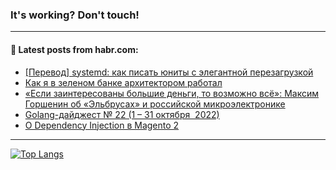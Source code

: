 ### It's working? Don't touch!

---
<!--
#### 🛠️ Technical stack:

![C++](https://img.shields.io/badge/C++-informational?logo=c%2B%2B&style=flat&logoColor=white&color=9C033A)
![Java](https://img.shields.io/badge/Java-informational?logo=java&style=flat&logoColor=white&color=007396)
![Kotlin](https://img.shields.io/badge/Kotlin-informational?logo=Kotlin&style=flat&logoColor=white&color=0095D5)
![JS](https://img.shields.io/badge/JS-informational?logo=javaScript&style=flat&logoColor=black&color=F7Df1E) <br>
![HTML5](https://img.shields.io/badge/HTML5-informational?logo=html5&style=flat&logoColor=white&color=E34F26)
![CSS3](https://img.shields.io/badge/CSS3-informational?logo=css3&style=flat&logoColor=white&color=157286)
![Sass](https://img.shields.io/badge/Saas-informational?logo=sass&style=flat&logoColor=white&color=hotpink)
![PHP](https://img.shields.io/badge/PHP-informational?logo=php&style=flat&logoColor=white&color=777BB4) <br>
![WebPAck](https://img.shields.io/badge/WebPack-informational?logo=webPack&style=flat&logoColor=white&color=FF6F00)
![Bootstrap](https://img.shields.io/badge/Bootstrap-informational?logo=Bootstrap&style=flat&logoColor=white&color=7952B3)
![MySQL](https://img.shields.io/badge/MySQL-informational?logo=MySQL&style=flat&logoColor=white&color=00f) <br>
![NodeJS](https://img.shields.io/badge/NodeJS-informational?logo=node.js&style=flat&logoColor=white&color=43853D)
![Spring](https://img.shields.io/badge/Spring-informational?logo=Spring&style=flat&logoColor=white&color=0A9EDC)
![Angular](https://img.shields.io/badge/Vue-informational?logo=vue.js&style=flat&logoColor=white&color=red)
![Git](https://img.shields.io/badge/Git-informational?logo=git&style=flat&logoColor=white&color=darkorange)

___
-->

#### 💬 Latest posts from habr.com:

<!-- BLOG-POST-LIST:START -->
- [[Перевод] systemd: как писать юниты с элегантной перезагрузкой](https://habr.com/ru/post/697152/?utm_source=habrahabr&utm_medium=rss&utm_campaign=697152)
- [Как я в зеленом банке архитектором работал](https://habr.com/ru/post/697194/?utm_source=habrahabr&utm_medium=rss&utm_campaign=697194)
- [«Если заинтересованы большие деньги, то возможно всё»: Максим Горшенин об «Эльбрусах» и российской микроэлектронике](https://habr.com/ru/post/697188/?utm_source=habrahabr&utm_medium=rss&utm_campaign=697188)
- [Golang-дайджест № 22 &lpar;1 – 31 октября  2022&rpar;](https://habr.com/ru/post/697164/?utm_source=habrahabr&utm_medium=rss&utm_campaign=697164)
- [О Dependency Injection в Magento 2](https://habr.com/ru/post/697140/?utm_source=habrahabr&utm_medium=rss&utm_campaign=697140)
<!-- BLOG-POST-LIST:END -->

---

[![Top Langs](https://github-readme-stats.vercel.app/api/top-langs/?username=zloylis&layout=compact&hide_border=true&theme=dracula)](https://github.com/zloylis)
